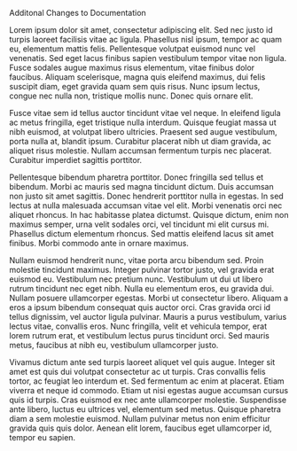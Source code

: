 Additonal Changes to Documentation

Lorem ipsum dolor sit amet, consectetur adipiscing elit. Sed nec justo id turpis laoreet facilisis vitae ac ligula. Phasellus nisl ipsum, tempor ac quam eu, elementum mattis felis. Pellentesque volutpat euismod nunc vel venenatis. Sed eget lacus finibus sapien vestibulum tempor vitae non ligula. Fusce sodales augue maximus risus elementum, vitae finibus dolor faucibus. Aliquam scelerisque, magna quis eleifend maximus, dui felis suscipit diam, eget gravida quam sem quis risus. Nunc ipsum lectus, congue nec nulla non, tristique mollis nunc. Donec quis ornare elit.

Fusce vitae sem id tellus auctor tincidunt vitae vel neque. In eleifend ligula ac metus fringilla, eget tristique nulla interdum. Quisque feugiat massa ut nibh euismod, at volutpat libero ultricies. Praesent sed augue vestibulum, porta nulla at, blandit ipsum. Curabitur placerat nibh ut diam gravida, ac aliquet risus molestie. Nullam accumsan fermentum turpis nec placerat. Curabitur imperdiet sagittis porttitor.

Pellentesque bibendum pharetra porttitor. Donec fringilla sed tellus et bibendum. Morbi ac mauris sed magna tincidunt dictum. Duis accumsan non justo sit amet sagittis. Donec hendrerit porttitor nulla in egestas. In sed lectus at nulla malesuada accumsan vitae vel elit. Morbi venenatis orci nec aliquet rhoncus. In hac habitasse platea dictumst. Quisque dictum, enim non maximus semper, urna velit sodales orci, vel tincidunt mi elit cursus mi. Phasellus dictum elementum rhoncus. Sed mattis eleifend lacus sit amet finibus. Morbi commodo ante in ornare maximus.

Nullam euismod hendrerit nunc, vitae porta arcu bibendum sed. Proin molestie tincidunt maximus. Integer pulvinar tortor justo, vel gravida erat euismod eu. Vestibulum nec pretium nunc. Vestibulum ut dui ut libero rutrum tincidunt nec eget nibh. Nulla eu elementum eros, eu gravida dui. Nullam posuere ullamcorper egestas. Morbi ut consectetur libero. Aliquam a eros a ipsum bibendum consequat quis auctor orci. Cras gravida orci id tellus dignissim, vel auctor ligula pulvinar. Mauris a purus vestibulum, varius lectus vitae, convallis eros. Nunc fringilla, velit et vehicula tempor, erat lorem rutrum erat, et vestibulum lectus purus tincidunt orci. Sed mauris metus, faucibus at nibh eu, vestibulum ullamcorper justo.

Vivamus dictum ante sed turpis laoreet aliquet vel quis augue. Integer sit amet est quis dui volutpat consectetur ac ut turpis. Cras convallis felis tortor, ac feugiat leo interdum et. Sed fermentum ac enim at placerat. Etiam viverra et neque id commodo. Etiam ut nisi egestas augue accumsan cursus quis id turpis. Cras euismod ex nec ante ullamcorper molestie. Suspendisse ante libero, luctus eu ultrices vel, elementum sed metus. Quisque pharetra diam a sem molestie euismod. Nullam pulvinar metus non enim efficitur gravida quis quis dolor. Aenean elit lorem, faucibus eget ullamcorper id, tempor eu sapien.